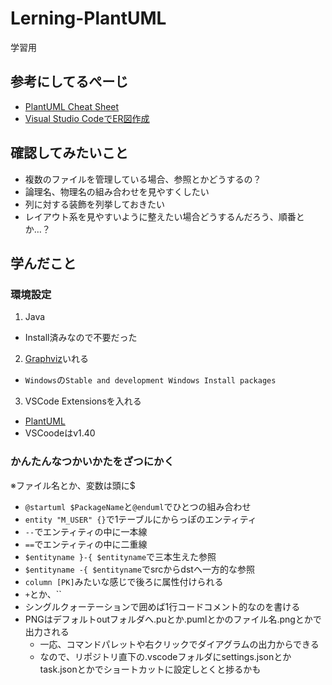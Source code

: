 # Lerning-PlantUML
学習用

## 参考にしてるぺーじ

- [PlantUML Cheat Sheet](https://qiita.com/ogomr/items/0b5c4de7f38fd1482a48)
- [Visual Studio CodeでER図作成](https://qiita.com/kazuho39/items/99ed95efdcf3444b02a0)

## 確認してみたいこと

- 複数のファイルを管理している場合、参照とかどうするの？
- 論理名、物理名の組み合わせを見やすくしたい
- 列に対する装飾を列挙しておきたい
- レイアウト系を見やすいように整えたい場合どうするんだろう、順番とか…？

## 学んだこと

### 環境設定

1. Java
  - Install済みなので不要だった
2. [Graphviz](http://www.graphviz.org/)いれる
  - `Windows`の`Stable and development Windows Install packages`
3. VSCode Extensionsを入れる
  - [PlantUML](https://marketplace.visualstudio.com/items?itemName=jebbs.plantuml)
  - VSCoodeはv1.40

### かんたんなつかいかたをざつにかく

※ファイル名とか、変数は頭に$

- `@startuml $PackageName`と`@enduml`でひとつの組み合わせ
- `entity "M_USER" {}`で1テーブルにからっぽのエンティティ
- `--`でエンティティの中に一本線
- `==`でエンティティの中に二重線
- `$entityname }-{ $entityname`で三本生えた参照
- `$entityname -{ $entityname`でsrcからdstへ一方的な参照
- `column [PK]`みたいな感じで後ろに属性付けられる
- `+`とか、``
- シングルクォーテーションで囲めば1行コードコメント的なのを書ける
- PNGはデフォルトoutフォルダへ.puとか.pumlとかのファイル名.pngとかで出力される
  - 一応、コマンドパレットや右クリックでダイアグラムの出力からできる
  - なので、リポジトリ直下の.vscodeフォルダにsettings.jsonとかtask.jsonとかでショートカットに設定しとくと捗るかも
